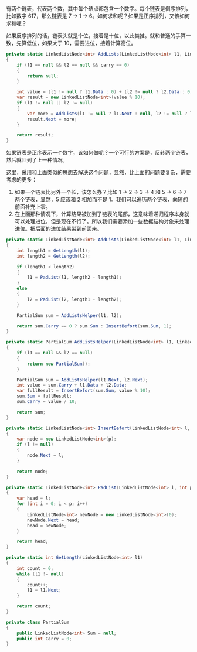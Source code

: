 有两个链表，代表两个数，其中每个结点都包含一个数字。每个链表是倒序排列，比如数字 617，那么链表是 7 -> 1 -> 6。如何求和呢？如果是正序排列，又该如何求和呢？

如果反序排列的话，链表头就是个位，接着是十位，以此类推。就和普通的手算一致，先算低位，如果大于 10，需要进位，接着计算高位。
``` csharp
private static LinkedListNode<int> AddLists(LinkedListNode<int> l1, LinkedListNode<int> l2, int carry)
{
    if (l1 == null && l2 == null && carry == 0)
    {
        return null;
    }

    int value = (l1 != null ? l1.Data : 0) + (l2 != null ? l2.Data : 0) + carry;
    var result = new LinkedListNode<int>(value % 10);
    if (l1 != null || l2 != null)
    {
        var more = AddLists(l1 != null ? l1.Next : null, l2 != null ? l2.Next : null, value >= 10 ? 1 : 0);
        result.Next = more;
    }

    return result;
}
```

如果链表是正序表示一个数字，该如何做呢？一个可行的方案是，反转两个链表，然后就回到了上一种情况。

这里，采用和上面类似的思想去解决这个问题，显然，比上面的问题要复杂，需要考虑的更多：
1. 如果一个链表比另外一个长，该怎么办？比如 1 -> 2 -> 3 -> 4 和 5 -> 6 -> 7 两个链表，显然，5 应该和 2 相加而不是 1。我们可以遍历两个链表，向短的前面补充上零。
2. 在上面那种情况下，计算结果被加到了链表的尾部，这意味着递归程序本身就可以处理进位，但是现在不行了。所以我们需要添加一些数据结构对象来处理进位。把后面的进位结果带到前面来。

``` csharp
private static LinkedListNode<int> AddLists(LinkedListNode<int> l1, LinkedListNode<int> l2)
{
    int length1 = GetLength(l1);
    int length2 = GetLength(l2);

    if (length1 < length2)
    {
        l1 = PadList(l1, length2 - length1);
    }
    else
    {
        l2 = PadList(l2, length1 - length2);
    }

    PartialSum sum = AddListsHelper(l1, l2);

    return sum.Carry == 0 ? sum.Sum : InsertBefort(sum.Sum, 1);
}

private static PartialSum AddListsHelper(LinkedListNode<int> l1, LinkedListNode<int> l2)
{
    if (l1 == null && l2 == null)
    {
        return new PartialSum();
    }

    PartialSum sum = AddListsHelper(l1.Next, l2.Next);
    int value = sum.Carry + l1.Data + l2.Data;
    var fullResult = InsertBefort(sum.Sum, value % 10);
    sum.Sum = fullResult;
    sum.Carry = value / 10;

    return sum;
}

private static LinkedListNode<int> InsertBefort(LinkedListNode<int> l, int p)
{
    var node = new LinkedListNode<int>(p);
    if (l != null)
    {
        node.Next = l;
    }

    return node;
}

private static LinkedListNode<int> PadList(LinkedListNode<int> l, int p)
{
    var head = l;
    for (int i = 0; i < p; i++)
    {
        LinkedListNode<int> newNode = new LinkedListNode<int>(0);
        newNode.Next = head;
        head = newNode;
    }

    return head;
}

private static int GetLength(LinkedListNode<int> l1)
{
    int count = 0;
    while (l1 != null)
    {
        count++;
        l1 = l1.Next;
    }

    return count;
}

private class PartialSum
{
    public LinkedListNode<int> Sum = null;
    public int Carry = 0;
}
```
